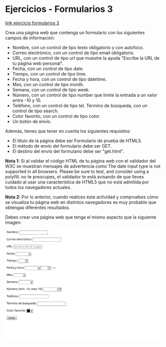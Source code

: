 # Ejercicios - Formularios 3

[link ejercicio formularios 3](http://desarrolloweb.dlsi.ua.es/libros/html-css/ejercicio-formularios-html5)

Crea una página web que contenga un formulario con los siguientes campos de información:

* Nombre, con un control de tipo texto obligatorio y con autofoco.
* Correo electrónico, con un control de tipo email obligatorio.
* URL, con un control de tipo url que muestre la ayuda "Escribe la URL de tu página web personal".
* Fecha, con un control de tipo date.
* Tiempo, con un control de tipo time.
* Fecha y hora, con un control de tipo datetime.
* Mes, con un control de tipo month.
* Semana, con un control de tipo week.
* Número, con un control de tipo number que limite la entrada a un valor entre -10 y 10.
* Teléfono, con un control de tipo tel.
Término de búsqueda, con un control de tipo search.
* Color favorito, con un control de tipo color.
* Un botón de envío.

Además, tienes que tener en cuenta los siguientes requisitos:

* El título de la página debe ser Formulario de prueba de HTML5.
* El método de envío del formulario debe ser GET.
* El destino del envío del formulario debe ser "get.html".

**Nota 1:** Si al validar el código HTML de tu página web con el validador del W3C se muestran mensajes de advertencia como The date input type is not supported in all browsers. Please be sure to test, and consider using a polyfill. no te preocupes, el validador te está avisando de que lleves cuidado al usar una característica de HTML5 que no está admitida por todos los navegadores actuales.

**Nota 2:** Por lo anterior, cuando realices esta actividad y compruebes cómo se visualiza tu página web en distintos navegadores es muy probable que obtengas diferentes resultados.

Debes crear una página web que tenga el mismo aspecto que la siguiente imagen:

![ejercicio formularios 3](3.png)